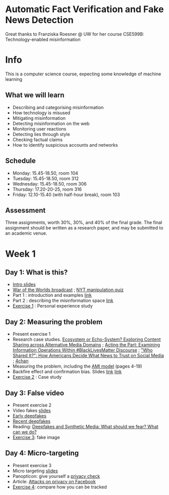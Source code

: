 # Automatic Fact Verification and Fake News Detection

Great thanks to Franziska Roesner @ UW for her course CSE599B: Technology-enabled misinformation

# Info

This is a computer science course, expecting some knowledge of machine learning

## What we will learn
* Describing and categorising misinformation
* How technology is misused
* Mitigating misinformation
* Detecting misinformation on the web
* Monitoring user reactions
* Detecting lies through style
* Checking factual claims
* How to identify suspicious accounts and networks

## Schedule
* Monday: 15.45-18.50, room 104
* Tuesday: 15.45-18.50, room 312
* Wednesday: 15.45-18.50, room 306
* Thursday: 17.20-20-25, room 316
* Friday: 12.10-15.40 (with half-hour break), room 103

## Assessment

Three assignments, worth 30%, 30%, and 40% of the final grade. The final assignment should be written as a research paper, and may be submitted to an academic venue.

# Week 1

## Day 1: What is this?

* [Intro slides](1+intro.pdf)
* [War of the Worlds broadcast](https://www.youtube.com/watch?v=Xs0K4ApWl4g&feature=youtu.be&t=11m01s) ; [NYT manipulation quiz](https://www.nytimes.com/interactive/2018/09/04/technology/facebook-influence-campaigns-quiz.html)
* Part 1 : introduction and examples [link](1-cse599b-18au.pdf)
* Part 2 : describing the misinformation space [link](2-cse599b-18au.pdf)
* [Exercise 1](exercise+1.pdf) : Personal experience study 


## Day 2: Measuring the problem

* Present exercise 1
* Research case studies. [Ecosystem or Echo-System? Exploring Content Sharing across Alternative Media Domains](https://faculty.washington.edu/kstarbi/Starbird-et-al-ICWSM-2018-Echosystem-final.pdf) ; [Acting the Part: Examining Information Operations Within #BlackLivesMatter Discourse](https://faculty.washington.edu/kstarbi/BLM-IRA-Camera-Ready.pdf) ; ["Who Shared It?": How Americans Decide What News to Trust on Social Media](http://mediainsight.org/PDFs/Trust%20Social%20Media%20Experiments%202017/MediaInsight_Social%20Media%20Final.pdf) ; [4chan](http://www.4chan.org)
* Measuring the problem, including the [AMI model](https://rm.coe.int/information-disorder-toward-an-interdisciplinary-framework-for-researc/168076277c) (pages 4-19)
* Backfire effect and confirmation bias. Slides [link](4-cse599b-18au.pdf) [link](5-cse599b-18au.pdf)
* [Exercise 2](exercise+2.pdf) : Case study

## Day 3: False video

* Present exercise 2
* Video fakes [slides](6-cse599b-18au.pdf)
* [Early deepfakes](http://niessnerlab.org/projects/thies2016face.html)
* [Recent deepfakes](https://web.stanford.edu/~zollhoef/papers/SG2018_DeepVideo/page.html)
* Reading: [Deepfakes and Synthetic Media: What should we fear? What can we do?](https://blog.witness.org/2018/07/deepfakes/)
* [Exercise 3](exercise%203.pdf): fake image

## Day 4: Micro-targeting
* Present exercise 3
* Micro targeting [slides](6-cse599b-18au.pdf)
* Panopticon: give yourself a [privacy check](https://panopticlick.eff.org)
* Article: [Attacks on privacy on Facebook](https://arxiv.org/pdf/1803.10099.pdf)
* [Exercise 4](exercise+4.pdf): compare how you can be tracked
